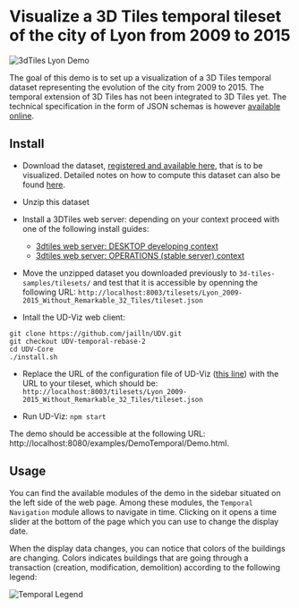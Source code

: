 # Visualize a 3D Tiles temporal tileset of the city of Lyon from 2009 to 2015

![3dTiles Lyon Demo](Images/3DTilesTemporalConfluence.png)

The goal of this demo is to set up a visualization of a 3D Tiles temporal dataset
representing the evolution of the city from 2009 to 2015. The temporal extension
of 3D Tiles has not been integrated to 3D Tiles yet. The technical specification
in the form of JSON schemas is however
[available online](https://doi.org/10.5281/zenodo.3596881).

## Install

* Download the dataset, [registered and available here](https://doi.org/10.5281/zenodo.3596861),
  that is to be visualized. Detailed notes on how to compute this dataset can also be found
  [here](../../Computations/3DTiles/LyonTemporal/PythonCallingDocker/Readme.md).

* Unzip this dataset

* Install a 3DTiles web server: depending on your context proceed with one of
the following install guides:
  * [3dtiles web server: DESKTOP developing context](../../ExternalComponents/3DTilesSamples/Install3dTilesNodeBasedWebServer.md)
   * [3dtiles web server: OPERATIONS (stable server) context](../../ExternalComponents/ApacheServer/InstallDebianApacheServer.md)

* Move the unzipped dataset you downloaded previously to
`3d-tiles-samples/tilesets/` and test that it is accessible by openning
the following URL:
`http://localhost:8003/tilesets/Lyon_2009-2015_Without_Remarkable_32_Tiles/tileset.json`

* Intall the UD-Viz web client:

````
git clone https://github.com/jailln/UDV.git
git checkout UDV-temporal-rebase-2
cd UDV-Core
./install.sh
````

* Replace the URL of the configuration file of UD-Viz
([this line](https://github.com/jailln/UDV/blob/UDV-temporal/UDV-Core/examples/data/config/generalDemoConfig.json#L20)) with the URL to your tileset, which should be: `http://localhost:8003/tilesets/Lyon_2009-2015_Without_Remarkable_32_Tiles/tileset.json`

* Run UD-Viz: `npm start`

The demo should be accessible at the following URL: http://localhost:8080/examples/DemoTemporal/Demo.html.

## Usage

You can find the available modules of the demo in the sidebar situated on the
left side of the web page. Among these modules, the `Temporal Navigation` module
allows to navigate in time. Clicking on it opens a time slider at the bottom of
the page which you can use to change the display date.

When the display data changes, you can notice that colors of the buildings are
changing. Colors indicates buildings that are going through a transaction
(creation, modification, demolition) according to the following legend:

![Temporal Legend](Images/TemporalLegend.png)
